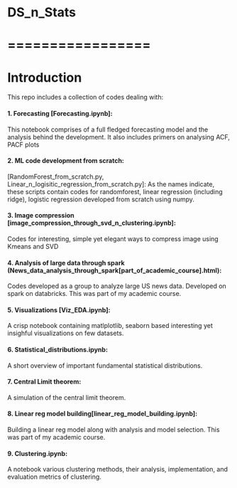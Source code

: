 # DS_n_Stats
# =================


# Introduction
This repo includes a collection of codes dealing with:
#### 1. Forecasting [Forecasting.ipynb]: 
This notebook comprises of a full fledged forecasting model and the analysis behind the development. It also includes primers on analysing
ACF, PACF plots
#### 2. ML code development from scratch:
[RandomForest_from_scratch.py, Linear_n_logisitic_regression_from_scratch.py]: As the names indicate, these scripts contain
codes for randomforest, linear regression (including ridge), logistic regression developed from scratch using numpy.
#### 3. Image compression [image_compression_through_svd_n_clustering.ipynb]: 
Codes for interesting, simple yet elegant ways to compress image using Kmeans and SVD
#### 4. Analysis of large data through spark (News_data_analysis_through_spark[part_of_academic_course].html):
Codes developed as a group to analyze large US news data. Developed on spark on databricks. This was part of my academic course.
#### 5. Visualizations [Viz_EDA.ipynb]: 
A crisp notebook containing matlplotlib, seaborn based interesting yet insighful visualizations on few datasets.
#### 6. Statistical_distributions.ipynb: 
A short overview of important fundamental statistical distributions.
#### 7. Central Limit theorem: 
A simulation of the central limit theorem.
#### 8. Linear reg model building[linear_reg_model_building.ipynb]: 
Building a linear reg model along with analysis and model selection. This was part of my academic course.
#### 9. Clustering.ipynb:
A notebook various clustering methods, their analysis, implementation, and evaluation metrics of clustering.